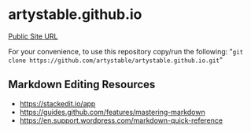 # artystable.github.io

[Public Site URL](https://artystable.github.io)

For your convenience, to use this repository copy/run the following:
"`git clone https://github.com/artystable/artystable.github.io.git`"

## Markdown Editing Resources

 - https://stackedit.io/app
 - https://guides.github.com/features/mastering-markdown
 - https://en.support.wordpress.com/markdown-quick-reference